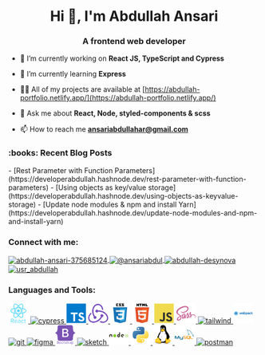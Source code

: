 <h1 align="center">Hi 👋, I'm Abdullah Ansari</h1>
<h3 align="center">A frontend web developer</h3>

- 🔭 I’m currently working on **React JS, TypeScript and Cypress**

- 🌱 I’m currently learning **Express**

- 👨‍💻 All of my projects are available at [https://abdullah-portfolio.netlify.app/](https://abdullah-portfolio.netlify.app/)

- 💬 Ask me about **React, Node, styled-components & scss**

- 📫 How to reach me **ansariabdullahar@gmail.com**

<h3 align="left">:books: Recent Blog Posts</h3>
<!-- BLOGPOSTS:START -->
 - [Rest Parameter with Function Parameters](https://developerabdullah.hashnode.dev/rest-parameter-with-function-parameters)
 - [Using objects as key/value storage](https://developerabdullah.hashnode.dev/using-objects-as-keyvalue-storage)
 - [Update node modules &amp; npm and install Yarn](https://developerabdullah.hashnode.dev/update-node-modules-and-npm-and-install-yarn)<!-- BLOGPOSTS:END -->



<h3 align="left">Connect with me:</h3>
<p align="left">
	<a href="https://linkedin.com/in/abdullah-ansari-375685124" target="blank">
		<img align="center" src="https://raw.githubusercontent.com/rahuldkjain/github-profile-readme-generator/master/src/images/icons/Social/linked-in-alt.svg" alt="abdullah-ansari-375685124" height="30" width="40" />
	</a>
	<a href="https://hashnode.com/@ansariabdul" target="blank">
		<img align="center" src="https://raw.githubusercontent.com/rahuldkjain/github-profile-readme-generator/master/src/images/icons/Social/hashnode.svg" alt="@ansariabdul" height="30" width="40" />
	</a>
	<a href="https://codepen.io/abdullah-desynova" target="blank">
		<img align="center" src="https://raw.githubusercontent.com/rahuldkjain/github-profile-readme-generator/master/src/images/icons/Social/codepen.svg" alt="abdullah-desynova" height="30" width="40" />
	</a>
  <a href="https://twitter.com/usr_abdullah" target="blank">
		<img align="center" src="https://raw.githubusercontent.com/rahuldkjain/github-profile-readme-generator/master/src/images/icons/Social/twitter.svg" alt="usr_abdullah" height="30" width="40" />
	</a>
</p>


<h3 align="left">Languages and Tools:</h3>
<p align="left"> 
	<a href="https://reactjs.org/" target="_blank" rel="noreferrer"> 
		<img src="https://raw.githubusercontent.com/devicons/devicon/master/icons/react/react-original-wordmark.svg" alt="react" width="40" height="40"/> 
	</a>
	<a href="https://www.cypress.io" target="_blank" rel="noreferrer"> 
		<img src="https://raw.githubusercontent.com/simple-icons/simple-icons/6e46ec1fc23b60c8fd0d2f2ff46db82e16dbd75f/icons/cypress.svg" alt="cypress" width="40" height="40"/> 
	</a>
	<a href="https://www.typescriptlang.org/" target="_blank" rel="noreferrer"> 
		<img src="https://raw.githubusercontent.com/devicons/devicon/master/icons/typescript/typescript-original.svg" alt="typescript" width="40" height="40"/> 
	</a>
	<a href="https://redux.js.org" target="_blank" rel="noreferrer"> 
		<img src="https://raw.githubusercontent.com/devicons/devicon/master/icons/redux/redux-original.svg" alt="redux" width="40" height="40"/> 
	</a> 
	<a href="https://www.w3schools.com/css/" target="_blank" rel="noreferrer">
		<img src="https://raw.githubusercontent.com/devicons/devicon/master/icons/css3/css3-original-wordmark.svg" alt="css3" width="40" height="40"/> 
	</a>
	<a href="https://www.w3.org/html/" target="_blank" rel="noreferrer"> 
		<img src="https://raw.githubusercontent.com/devicons/devicon/master/icons/html5/html5-original-wordmark.svg" alt="html5" width="40" height="40"/> 
	</a>
	<a href="https://developer.mozilla.org/en-US/docs/Web/JavaScript" target="_blank" rel="noreferrer"> 
		<img src="https://raw.githubusercontent.com/devicons/devicon/master/icons/javascript/javascript-original.svg" alt="javascript" width="40" height="40"/> 
	</a> 
	<a href="https://sass-lang.com" target="_blank" rel="noreferrer"> 
		<img src="https://raw.githubusercontent.com/devicons/devicon/master/icons/sass/sass-original.svg" alt="sass" width="40" height="40"/> 
	</a>
	<a href="https://tailwindcss.com/" target="_blank" rel="noreferrer"> 
		<img src="https://www.vectorlogo.zone/logos/tailwindcss/tailwindcss-icon.svg" alt="tailwind" width="40" height="40"/> 
	</a> 
	<a href="https://webpack.js.org" target="_blank" rel="noreferrer"> 
		<img src="https://raw.githubusercontent.com/devicons/devicon/d00d0969292a6569d45b06d3f350f463a0107b0d/icons/webpack/webpack-original-wordmark.svg" alt="webpack" width="40" height="40"/> 
	</a>
	<a href="https://git-scm.com/" target="_blank" rel="noreferrer"> 
		<img src="https://www.vectorlogo.zone/logos/git-scm/git-scm-icon.svg" alt="git" width="40" height="40"/>
	</a>
	<a href="https://www.figma.com/" target="_blank" rel="noreferrer">
		 <img src="https://www.vectorlogo.zone/logos/figma/figma-icon.svg" alt="figma" width="40" height="40"/> 
	</a>
	<a href="https://getbootstrap.com" target="_blank" rel="noreferrer">
		<img src="https://raw.githubusercontent.com/devicons/devicon/master/icons/bootstrap/bootstrap-plain-wordmark.svg" alt="bootstrap" width="40" height="40"/>
	</a>
	<a href="https://www.sketch.com/" target="_blank" rel="noreferrer"> 
		<img src="https://www.vectorlogo.zone/logos/sketchapp/sketchapp-icon.svg" alt="sketch" width="40" height="40"/> 
	</a>
	<a href="https://nodejs.org" target="_blank" rel="noreferrer"> 
		<img src="https://raw.githubusercontent.com/devicons/devicon/master/icons/nodejs/nodejs-original-wordmark.svg" alt="nodejs" width="40" height="40"/> 
	</a>
	<a href="https://www.python.org" target="_blank" rel="noreferrer"> 
		<img src="https://raw.githubusercontent.com/devicons/devicon/master/icons/python/python-original.svg" alt="python" width="40" height="40"/> 
	</a>
	<a href="https://www.linux.org/" target="_blank" rel="noreferrer"> 
		<img src="https://raw.githubusercontent.com/devicons/devicon/master/icons/linux/linux-original.svg" alt="linux" width="40" height="40"/> 
	</a> 
	<a href="https://www.mysql.com/" target="_blank" rel="noreferrer"> 
		<img src="https://raw.githubusercontent.com/devicons/devicon/master/icons/mysql/mysql-original-wordmark.svg" alt="mysql" width="40" height="40"/> 
	</a> 
	<a href="https://postman.com" target="_blank" rel="noreferrer"> 
		<img src="https://www.vectorlogo.zone/logos/getpostman/getpostman-icon.svg" alt="postman" width="40" height="40"/> 
	</a>
</p>

<!--- Generated using https://rahuldkjain.github.io/gh-profile-readme-generator/ -->

